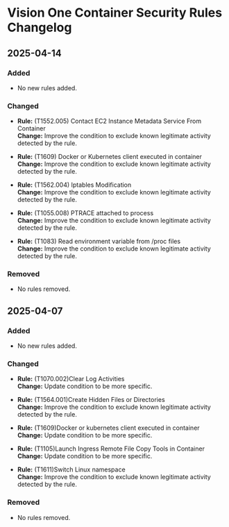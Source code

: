 # Vision One Container Security Rules Changelog

## 2025-04-14

### Added
- No new rules added.

### Changed
- **Rule:** (T1552.005) Contact EC2 Instance Metadata Service From Container  
  **Change:** Improve the condition to exclude known legitimate activity detected by the rule.

- **Rule:** (T1609) Docker or Kubernetes client executed in container  
  **Change:** Improve the condition to exclude known legitimate activity detected by the rule.

- **Rule:** (T1562.004) Iptables Modification  
  **Change:** Improve the condition to exclude known legitimate activity detected by the rule.

- **Rule:** (T1055.008) PTRACE attached to process  
  **Change:** Improve the condition to exclude known legitimate activity detected by the rule.

- **Rule:** (T1083) Read environment variable from /proc files  
  **Change:** Improve the condition to exclude known legitimate activity detected by the rule.

### Removed
- No rules removed.


## 2025-04-07

### Added
- No new rules added.

### Changed
- **Rule:** (T1070.002)Clear Log Activities  
  **Change:** Update condition to be more specific.

- **Rule:** (T1564.001)Create Hidden Files or Directories  
  **Change:** Improve the condition to exclude known legitimate activity detected by the rule.

- **Rule:** (T1609)Docker or kubernetes client executed in container  
  **Change:** Update condition to be more specific.

- **Rule:** (T1105)Launch Ingress Remote File Copy Tools in Container  
  **Change:** Update condition to be more specific.

- **Rule:** (T1611)Switch Linux namespace  
  **Change:** Improve the condition to exclude known legitimate activity detected by the rule.

### Removed
- No rules removed.